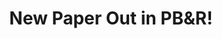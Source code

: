 ---
title: New Paper Out in PB&R!
description: Ken Kurtz and I published some of my graduate work in Psychonomic Bulletin & Review.
keywords: exclusive-or, cognitive science
season: Autumn 2016
type: pdf
external_url: /pdfs/manuscripts/conaway-kurtz-xor-pbr.pdf
layout: external
---